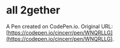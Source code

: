 # all 2gether

A Pen created on CodePen.io. Original URL: [https://codepen.io/cincerr/pen/WNQRLLG](https://codepen.io/cincerr/pen/WNQRLLG).


